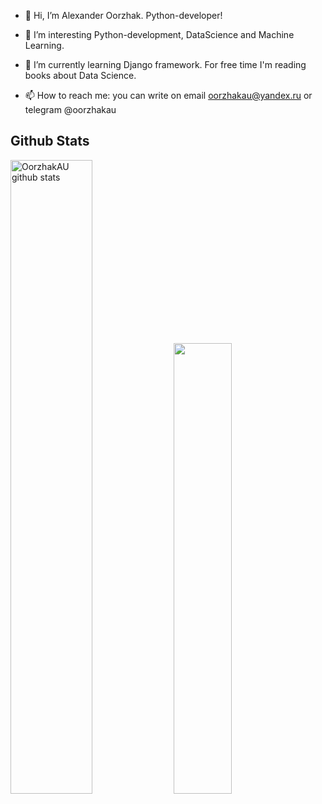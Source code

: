- 👋 Hi, I’m Alexander Oorzhak. Python-developer!

- 👀 I’m interesting Python-development, DataScience and Machine Learning.

- 🌱 I’m currently learning Django framework. For free time I'm reading books about Data Science.

- 📫 How to reach me: you can write on email oorzhakau@yandex.ru or telegram @oorzhakau

<h2> Github Stats </h2>

<div align="stats">  
  <img width="51%" height="auto" src="https://github-readme-stats.vercel.app/api?username=OorzhakAU&show_icons=true&count_private=true" alt="OorzhakAU github stats" /> 
  <img width="43%" height="auto" src="https://github-readme-stats.vercel.app/api/top-langs/?username=OorzhakAU&layout=compact" />
</div>
